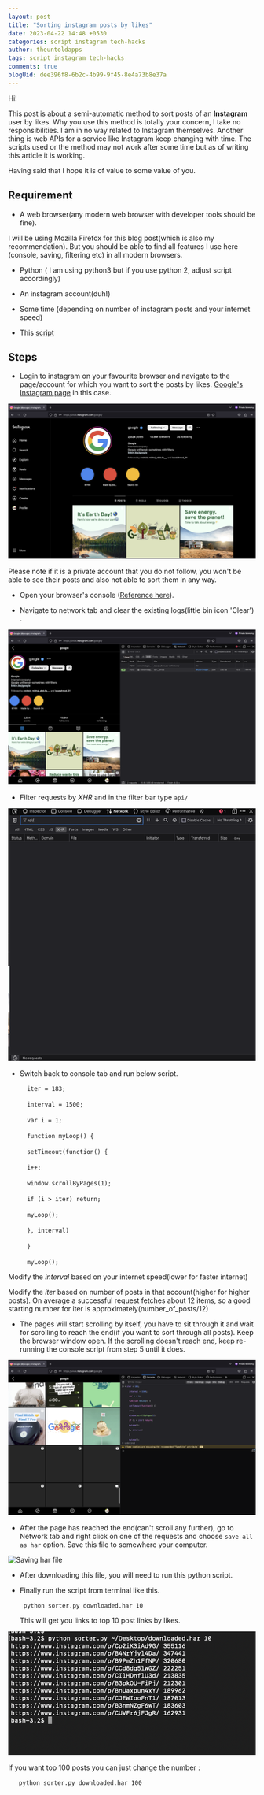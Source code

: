 ```yaml
---
layout: post
title: "Sorting instagram posts by likes"
date: 2023-04-22 14:48 +0530
categories: script instagram tech-hacks
author: theuntoldapps
tags: script instagram tech-hacks
comments: true
blogUid: dee396f8-6b2c-4b99-9f45-8e4a73b8e37a
---
```


Hi!

This post is about a semi-automatic method to sort posts of an **Instagram** user by likes. Why you use this method is totally your concern, I take no responsibilities. I am in no way related to Instagram themselves.
Another thing is web APIs for a service like Instagram keep changing with time. The scripts used or the method may not work after some time but as of writing this article it is working.

Having said that I hope it is of value to some value of you.

## Requirement

- A web browser(any modern web browser with developer tools should be fine).

I will be using Mozilla Firefox for this blog post(which is also my recommendation). But you should be able to find all features I use here (console, saving, filtering etc) in all modern browsers.

- Python ( I am using python3 but if you use python 2, adjust script accordingly)

- An instagram account(duh!)

- Some time (depending on number of instagram posts and your internet speed)

- This [script](https://gist.github.com/theuntoldapps/9c355e892a9f606e7c385b823da8a826)


## Steps

- Login to instagram on your favourite browser and navigate to the page/account for which you want to sort the posts by likes. 
[Google's Instagram page](https://www.instagram.com/google/) in this case.

![Instagram web page](/assets/images/sorting-instagram-posts-by-likes/instapage.png)

Please note if it is a private account that you do not follow, you won't be able to see their posts and also not able to sort them in any way.

- Open your browser's console ([Reference here](https://balsamiq.com/support/faqs/browserconsole/)).

- Navigate to network tab and clear the existing logs(little bin icon 'Clear') .

![Clear logs option](/assets/images/sorting-instagram-posts-by-likes/clear.png)

- Filter requests by *XHR* and in the filter bar type `api/`

![Filter by xhr](/assets/images/sorting-instagram-posts-by-likes/xhr.png)

- Switch back to console tab and run below script.

	    iter = 183;
	    
	    interval = 1500;
	    
	    var i = 1;
	    
	    function myLoop() {
	    
	    setTimeout(function() {
	    
	    i++;
	    
	    window.scrollByPages(1);
	    
	    if (i > iter) return;
	    
	    myLoop();
	    
	    }, interval)
	    
	    }
	    
	    myLoop();

  

Modify the *interval* based on your internet speed(lower for faster internet)

Modify the *iter* based on number of posts in that account(higher for higher posts). On average a successful request fetches about 12 items, so a good starting number for iter is approximately(number_of_posts/12)

- The pages will start scrolling by itself, you have to sit through it and wait for scrolling to reach the end(if you want to sort through all posts). Keep the browser window open. If the scrolling doesn't reach end, keep re-running the console script from step 5 until it does.

![Console script running](/assets/images/sorting-instagram-posts-by-likes/console.png)

- After the page has reached the end(can't scroll any further), go to Network tab and right click on one of the requests and choose `save all as har` option. Save this file to somewhere your computer.

![Saving har file](/assets/images/sorting-instagram-posts-by-likes/savehar.png)

- After downloading this file, you will need to run this python script. 
- Finally run the script from terminal like this. 
	
       python sorter.py downloaded.har 10

  This will get you links to top 10 post links by likes.

![Running the script](/assets/images/sorting-instagram-posts-by-likes/scipt.png)

If you want top 100 posts you can just change the number  :

       python sorter.py downloaded.har 100


